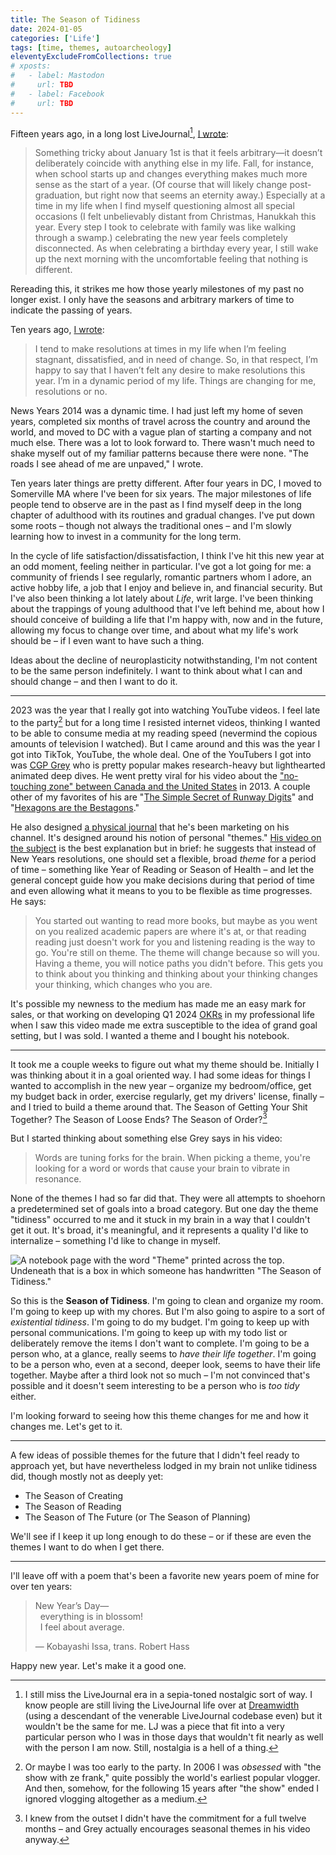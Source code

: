 ```yaml
---
title: The Season of Tidiness
date: 2024-01-05
categories: ['Life']
tags: [time, themes, autoarcheology]
eleventyExcludeFromCollections: true
# xposts:
#   - label: Mastodon
#     url: TBD
#   - label: Facebook
#     url: TBD
---
```


Fifteen years ago, in a long lost LiveJournal[^1], [I wrote](/2014/01/for-the-new-year/#old):

> Something tricky about January 1st is that it feels arbitrary—it doesn’t deliberately coincide with anything else in my life. Fall, for instance, when school starts up and changes everything makes much more sense as the start of a year. (Of course that will likely change post-graduation, but right now that seems an eternity away.) Especially at a time in my life when I find myself questioning almost all special occasions (I felt unbelievably distant from Christmas, Hanukkah this year. Every step I took to celebrate with family was like walking through a swamp.) celebrating the new year feels completely disconnected. As when celebrating a birthday every year, I still wake up the next morning with the uncomfortable feeling that nothing is different.

Rereading this, it strikes me how those yearly milestones of my past no longer exist. I only have the seasons and arbitrary markers of time to indicate the passing of years.

Ten years ago, [I wrote](/2014/01/for-the-new-year/):

> I tend to make resolutions at times in my life when I’m feeling stagnant, dissatisfied, and in need of change. So, in that respect, I’m happy to say that I haven’t felt any desire to make resolutions this year. I’m in a dynamic period of my life. Things are changing for me, resolutions or no.

News Years 2014 was a dynamic time. I had just left my home of seven years, completed six months of travel across the country and around the world, and moved to DC with a vague plan of starting a company and not much else. There was a lot to look forward to. There wasn't much need to shake myself out of my familiar patterns because there were none. "The roads I see ahead of me are unpaved," I wrote.

Ten years later things are pretty different. After four years in DC, I moved to Somerville MA where I've been for six years. The major milestones of life people tend to observe are in the past as I find myself deep in the long chapter of adulthood with its routines and gradual changes. I've put down some roots – though not always the traditional ones – and I'm slowly learning how to invest in a community for the long term.

In the cycle of life satisfaction/dissatisfaction, I think I've hit this new year at an odd moment, feeling neither in particular. I've got a lot going for me: a community of friends I see regularly, romantic partners whom I adore, an active hobby life, a job that I enjoy and believe in, and financial security. But I've also been thinking a lot lately about *Life*, writ large. I've been thinking about the trappings of young adulthood that I've left behind me, about how I should conceive of building a life that I'm happy with, now and in the future, allowing my focus to change over time, and about what my life's work should be – if I even want to have such a thing.

Ideas about the decline of neuroplasticity notwithstanding, I'm not content to be the same person indefinitely. I want to think about what I can and should change – and then I want to do it.

***

2023 was the year that I really got into watching YouTube videos. I feel late to the party[^2] but for a long time I resisted internet videos, thinking I wanted to be able to consume media at my reading speed (nevermind the copious amounts of television I watched). But I came around and this was the year I got into TikTok, YouTube, the whole deal. One of the YouTubers I got into was [CGP Grey](https://www.youtube.com/@CGPGrey) who is pretty popular makes research-heavy but lighthearted animated deep dives. He went pretty viral for his video about the ["no-touching zone" between Canada and the United States](https://www.youtube.com/watch?v=qMkYlIA7mgw) in 2013. A couple other of my favorites of his are "[The Simple Secret of Runway Digits](https://www.youtube.com/watch?v=qD6bPNZRRbQ)" and "[Hexagons are the Bestagons](https://www.youtube.com/watch?v=thOifuHs6eY)."

He also designed [a physical journal](https://www.themesystem.com/) that he's been marketing on his channel. It's designed around his notion of personal "themes." [His video on the subject](https://www.youtube.com/watch?v=NVGuFdX5guE) is the best explanation but in brief: he suggests that instead of New Years resolutions, one should set a flexible, broad *theme* for a period of time – something like Year of Reading or Season of Health – and let the general concept guide how you make decisions during that period of time and even allowing what it means to you to be flexible as time progresses. He says:

> You started out wanting to read more books, but maybe as you went on you realized academic papers are where it's at, or that reading reading just doesn't work for you and listening reading is the way to go. You're still on theme. The theme will change because so will you. Having a theme, you will notice paths you didn't before. This gets you to think about you thinking and thinking about your thinking changes your thinking, which changes who you are.

It's possible my newness to the medium has made me an easy mark for sales, or that working on developing Q1 2024 [OKRs](https://en.wikipedia.org/wiki/Objectives_and_key_results) in my professional life when I saw this video made me extra susceptible to the idea of grand goal setting, but I was sold. I wanted a theme and I bought his notebook.

***

It took me a couple weeks to figure out what my theme should be. Initially I was thinking about it in a goal oriented way. I had some ideas for things I wanted to accomplish in the new year – organize my bedroom/office, get my budget back in order, exercise regularly, get my drivers' license, finally – and I tried to build a theme around that. The Season of Getting Your Shit Together? The Season of Loose Ends? The Season of Order?[^3]

But I started thinking about something else Grey says in his video:

> Words are tuning forks for the brain. When picking a theme, you're looking for a word or words that cause your brain to vibrate in resonance.

None of the themes I had so far did that. They were all attempts to shoehorn a predetermined set of goals into a broad category. But one day the theme "tidiness" occurred to me and it stuck in my brain in a way that I couldn't get it out. It's broad, it's meaningful, and it represents a quality I'd like to internalize – something I'd like to change in myself.

![A notebook page with the word "Theme" printed across the top. Undeneath that is a box in which someone has handwritten "The Season of Tidiness."](/media/season-of-tidiness/theme-page.jpg)

So this is the **Season of Tidiness**. I'm going to clean and organize my room. I'm going to keep up with my chores. But I'm also going to aspire to a sort of *existential tidiness*. I'm going to do my budget. I'm going to keep up with personal communications. I'm going to keep up with my todo list or deliberately remove the items I don't want to complete. I'm going to be a person who, at a glance, really seems to *have their life together*. I'm going to be a person who, even at a second, deeper look, seems to have their life together. Maybe after a third look not so much – I'm not convinced that's possible and it doesn't seem interesting to be a person who is *too tidy* either.

I'm looking forward to seeing how this theme changes for me and how it changes me. Let's get to it.

***

A few ideas of possible themes for the future that I didn't feel ready to approach yet, but have nevertheless lodged in my brain not unlike tidiness did, though mostly not as deeply yet:

* The Season of Creating
* The Season of Reading
* The Season of The Future (or The Season of Planning)

We'll see if I keep it up long enough to do these – or if these are even the themes I want to do when I get there.

***

I'll leave off with a poem that's been a favorite new years poem of mine for over ten years:

> New Year’s Day—  
> &nbsp;&nbsp;everything is in blossom!  
> &nbsp;&nbsp;I feel about average.
>
> — Kobayashi Issa, trans. Robert Hass

Happy new year. Let's make it a good one.

[^1]: I still miss the LiveJournal era in a sepia-toned nostalgic sort of way. I know people are still living the LiveJournal life over at [Dreamwidth](https://www.dreamwidth.org/) (using a descendant of the venerable LiveJournal codebase even) but it wouldn't be the same for me. LJ was a piece that fit into a very particular person who I was in those days that wouldn't fit nearly as well with the person I am now. Still, nostalgia is a hell of a thing.
[^2]: Or maybe I was too early to the party. In 2006 I was *obsessed* with "the show with ze frank," quite possibly the world's earliest popular vlogger. And then, somehow, for the following 15 years after "the show" ended I ignored vlogging altogether as a medium.
[^3]: I knew from the outset I didn't have the commitment for a full twelve months – and Grey actually encourages seasonal themes in his video anyway.
